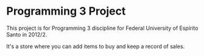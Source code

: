 # Programming 3 Project
This project is for Programming 3 discipline for Federal University of Espírito Santo in 2012/2.

It's a store where you can add items to buy and keep a record of sales.